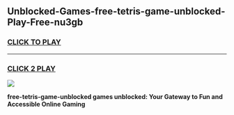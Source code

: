 
## Unblocked-Games-free-tetris-game-unblocked-Play-Free-nu3gb
<h3>
<a href="https://premium76.site?title=free-tetris-game-unblocked&ref=18A1">CLICK TO PLAY</a></h3>
<hr>

<h3>
<a href="https://premium76.site?title=free-tetris-game-unblocked&ref=18A1">CLICK 2 PLAY</a>
  
</h3>

<a href="https://premium76.site?title=free-tetris-game-unblocked&ref=18A1"><img src="https://clearcache.store/games.png"></a>


**free-tetris-game-unblocked games unblocked: Your Gateway to Fun and Accessible Online Gaming**
